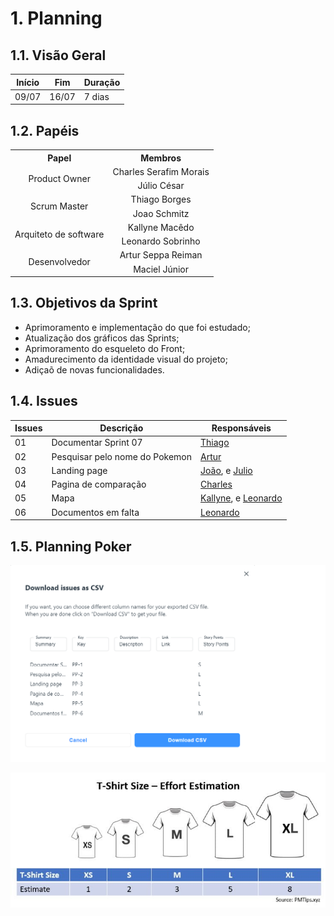 # 1. Planning

## 1.1. Visão Geral
<!-- data de inicio da sprint
     data de finalização da sprint
     duraração da sprint
 -->
 Início | Fim | Duração
 ------ | --- | -------
 09/07 | 16/07 | 7 dias

## 1.2. Papéis
<!-- Papeis que cada membro exerceu durante essa sprint -->

<table>
  <tr>
    <th align="center">Papel</th>
    <th align="center">Membros</th>
  </tr>

  <tr align="center">
    <td rowspan="2">Product Owner</td>
    <td>Charles Serafim Morais</td>
    <tr align="center">
        <td>Júlio César</td>
    </tr>
  </tr>

  <tr align="center">
    <td rowspan="2">Scrum Master</td>
    <td>Thiago Borges</td>
    <tr align="center">
        <td>Joao Schmitz</td>
    </tr>
  </tr>

  <tr align="center">
    <td rowspan="2">Arquiteto de software</td>
    <td>Kallyne Macêdo</td>
    <tr align="center">
        <td>Leonardo Sobrinho</td>
    </tr>
  </tr>

  <tr align="center">
    <td rowspan="2">Desenvolvedor</td>
    <td>Artur Seppa Reiman</td>
    <tr align="center">
        <td>Maciel Júnior</td>
    </tr>
  </tr>

  
</table>

## 1.3. Objetivos da Sprint
<!-- descrever de forma geral o objetivo da sprint -->
* Aprimoramento e implementação do que foi estudado;
* Atualização dos gráficos das Sprints;
* Aprimoramento do esqueleto do Front;
* Amadurecimento da identidade visual do projeto;
* Adiçaõ de novas funcionalidades.


## 1.4. Issues
<!-- descrever as issues que definimos para essa sprint e alocar um responsavel por ela -->
Issues | Descrição | Responsáveis
------ | --------- | -----------
01 | Documentar Sprint 07 | [Thiago](https://github.com/Thiago-Cerq)
02 | Pesquisar pelo nome do Pokemon | [Artur](https://github.com/artur-seppa)
03 | Landing page | [João](https://github.com/JoaoSchmitz), e [Julio](https://github.com/Julio-eng) 
04 | Pagina de comparação | [Charles](https://github.com/charles-serafim)
05 | Mapa  | [Kallyne](https://github.com/kazpmcd/), e [Leonardo](https://github.com/Leonardo0o0)
06 | Documentos em falta  | [Leonardo](https://github.com/Leonardo0o0)


 ## 1.5. Planning Poker
![Planning Poker](Imagens/PlanningPoker.png)

![Padrao de Estimativa](Imagens/padrao_estimativa_complexidade.jpeg)

<!--
[Thiago](https://github.com/Thiago-Cerq) 
[Charles](https://github.com/charles-serafim)
[Julio](https://github.com/Julio-eng) 
[Leonardo](https://github.com/Leonardo0o0)
[Kallyne](https://github.com/kazpmcd/)
[Artur](https://github.com/artur-seppa)
[Maciel](https://github.com/macieljuniormax)
[João](https://github.com/JoaoSchmitz) -->